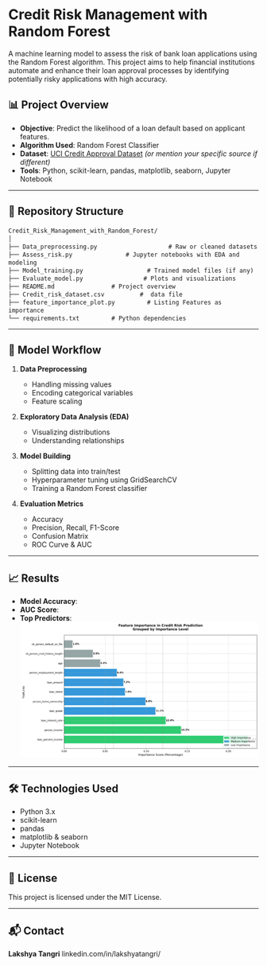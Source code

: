 # Credit Risk Management with Random Forest

A machine learning model to assess the risk of bank loan applications using the Random Forest algorithm. This project aims to help financial institutions automate and enhance their loan approval processes by identifying potentially risky applications with high accuracy.

## 📊 Project Overview

* **Objective**: Predict the likelihood of a loan default based on applicant features.
* **Algorithm Used**: Random Forest Classifier
* **Dataset**: [UCI Credit Approval Dataset](https://archive.ics.uci.edu/ml/datasets/credit+approval) *(or mention your specific source if different)*
* **Tools**: Python, scikit-learn, pandas, matplotlib, seaborn, Jupyter Notebook

---

## 📁 Repository Structure

```
Credit_Risk_Management_with_Random_Forest/
│
├── Data_preprocessing.py                    # Raw or cleaned datasets
├── Assess_risk.py               # Jupyter notebooks with EDA and modeling
├── Model_training.py                  # Trained model files (if any)
├── Evaluate_model.py                 # Plots and visualizations
├── README.md                # Project overview
├── Credit_risk_dataset.csv          #  data file 
├── feature_importance_plot.py         # Listing Features as importance  
└── requirements.txt         # Python dependencies
```

---

## 🧠 Model Workflow

1. **Data Preprocessing**

   * Handling missing values
   * Encoding categorical variables
   * Feature scaling

2. **Exploratory Data Analysis (EDA)**

   * Visualizing distributions
   * Understanding relationships

3. **Model Building**

   * Splitting data into train/test
   * Hyperparameter tuning using GridSearchCV
   * Training a Random Forest classifier

4. **Evaluation Metrics**

   * Accuracy
   * Precision, Recall, F1-Score
   * Confusion Matrix
   * ROC Curve & AUC

---

## 📈 Results

* **Model Accuracy**: 
* **AUC Score**: 
* **Top Predictors**: <img src = 'https://github.com/LakshyaTangri/Credit_Risk_Management_with_Random_Forest/blob/main/feature_importance.png'>

---

## 🛠️ Technologies Used

* Python 3.x
* scikit-learn
* pandas
* matplotlib & seaborn
* Jupyter Notebook

---

## 📜 License

This project is licensed under the MIT License.

---

## 📬 Contact

**Lakshya Tangri**
linkedin.com/in/lakshyatangri/
